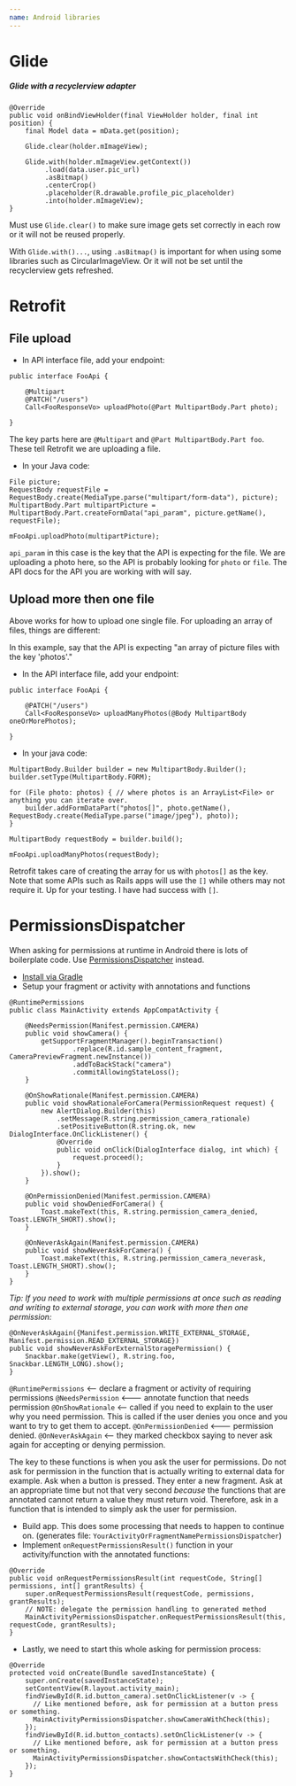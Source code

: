 ```yaml
---
name: Android libraries
---
```


# Glide

##### Glide with a recyclerview adapter

```
@Override
public void onBindViewHolder(final ViewHolder holder, final int position) {
    final Model data = mData.get(position);

    Glide.clear(holder.mImageView);

    Glide.with(holder.mImageView.getContext())
         .load(data.user.pic_url)
         .asBitmap()
         .centerCrop()
         .placeholder(R.drawable.profile_pic_placeholder)
         .into(holder.mImageView);
}
```

Must use `Glide.clear()` to make sure image gets set correctly in each row or it will not be reused properly.

With `Glide.with()...`, using `.asBitmap()` is important for when using some libraries such as CircularImageView. Or it will not be set until the recyclerview gets refreshed.

# Retrofit

## File upload

* In API interface file, add your endpoint:

```
public interface FooApi {

    @Multipart
    @PATCH("/users")
    Call<FooResponseVo> uploadPhoto(@Part MultipartBody.Part photo);

}
```

The key parts here are `@Multipart` and `@Part MultipartBody.Part foo`. These tell Retrofit we are uploading a file.

* In your Java code:

```
File picture;
RequestBody requestFile = RequestBody.create(MediaType.parse("multipart/form-data"), picture);
MultipartBody.Part multipartPicture = MultipartBody.Part.createFormData("api_param", picture.getName(), requestFile);

mFooApi.uploadPhoto(multipartPicture);
```

`api_param` in this case is the key that the API is expecting for the file. We are uploading a photo here, so the API is probably looking for `photo` or `file`. The API docs for the API you are working with will say.

## Upload more then one file

Above works for how to upload one single file. For uploading an array of files, things are different:

In this example, say that the API is expecting "an array of picture files with the key 'photos'."

* In the API interface file, add your endpoint:

```
public interface FooApi {

    @PATCH("/users")
    Call<FooResponseVo> uploadManyPhotos(@Body MultipartBody oneOrMorePhotos);

}
```

* In your java code:

```
MultipartBody.Builder builder = new MultipartBody.Builder();
builder.setType(MultipartBody.FORM);

for (File photo: photos) { // where photos is an ArrayList<File> or anything you can iterate over.
    builder.addFormDataPart("photos[]", photo.getName(), RequestBody.create(MediaType.parse("image/jpeg"), photo));
}

MultipartBody requestBody = builder.build();

mFooApi.uploadManyPhotos(requestBody);
```

Retrofit takes care of creating the array for us with `photos[]` as the key. Note that some APIs such as Rails apps will use the `[]` while others may not require it. Up for your testing. I have had success with `[]`. 

# PermissionsDispatcher

When asking for permissions at runtime in Android there is lots of boilerplate code. Use [PermissionsDispatcher](https://github.com/hotchemi/PermissionsDispatcher) instead.

* [Install via Gradle](https://github.com/hotchemi/PermissionsDispatcher#download)
* Setup your fragment or activity with annotations and functions

```
@RuntimePermissions
public class MainActivity extends AppCompatActivity {

    @NeedsPermission(Manifest.permission.CAMERA)
    public void showCamera() {
        getSupportFragmentManager().beginTransaction()
                .replace(R.id.sample_content_fragment, CameraPreviewFragment.newInstance())
                .addToBackStack("camera")
                .commitAllowingStateLoss();
    }

    @OnShowRationale(Manifest.permission.CAMERA)
    public void showRationaleForCamera(PermissionRequest request) {
        new AlertDialog.Builder(this)
            .setMessage(R.string.permission_camera_rationale)
            .setPositiveButton(R.string.ok, new DialogInterface.OnClickListener() {
            @Override
            public void onClick(DialogInterface dialog, int which) {
                request.proceed();
            }
        }).show();
    }

    @OnPermissionDenied(Manifest.permission.CAMERA)
    public void showDeniedForCamera() {
        Toast.makeText(this, R.string.permission_camera_denied, Toast.LENGTH_SHORT).show();
    }

    @OnNeverAskAgain(Manifest.permission.CAMERA)
    public void showNeverAskForCamera() {
        Toast.makeText(this, R.string.permission_camera_neverask, Toast.LENGTH_SHORT).show();
    }
}
```

*Tip: If you need to work with multiple permissions at once such as reading and writing to external storage, you can work with more then one permission:*

```
@OnNeverAskAgain({Manifest.permission.WRITE_EXTERNAL_STORAGE, Manifest.permission.READ_EXTERNAL_STORAGE})
public void showNeverAskForExternalStoragePermission() {
    Snackbar.make(getView(), R.string.foo, Snackbar.LENGTH_LONG).show();
}
```

`@RuntimePermissions` <-- declare a fragment or activity of requiring permissions
`@NeedsPermission` <--- annotate function that needs permission
`@OnShowRationale` <-- called if you need to explain to the user why you need permission. This is called if the user denies you once and you want to try to get them to accept.
`@OnPermissionDenied` <--- permission denied.
`@OnNeverAskAgain` <-- they marked checkbox saying to never ask again for accepting or denying permission.

The key to these functions is when you ask the user for permissions. Do not ask for permission in the function that is actually writing to external data for example. Ask when a button is pressed. They enter a new fragment. Ask at an appropriate time but not that very second *because* the functions that are annotated cannot return a value they must return void. Therefore, ask in a function that is intended to simply ask the user for permission.

* Build app. This does some processing that needs to happen to continue on. (generates file: `YourActivityOrFragmentNamePermissionsDispatcher`)
* Implement `onRequestPermissionsResult()` function in your activity/function with the annotated functions:

```
@Override
public void onRequestPermissionsResult(int requestCode, String[] permissions, int[] grantResults) {
    super.onRequestPermissionsResult(requestCode, permissions, grantResults);
    // NOTE: delegate the permission handling to generated method
    MainActivityPermissionsDispatcher.onRequestPermissionsResult(this, requestCode, grantResults);
}
```

* Lastly, we need to start this whole asking for permission process:

```
@Override
protected void onCreate(Bundle savedInstanceState) {
    super.onCreate(savedInstanceState);
    setContentView(R.layout.activity_main);
    findViewById(R.id.button_camera).setOnClickListener(v -> {
      // Like mentioned before, ask for permission at a button press or something.
      MainActivityPermissionsDispatcher.showCameraWithCheck(this);
    });
    findViewById(R.id.button_contacts).setOnClickListener(v -> {
      // Like mentioned before, ask for permission at a button press or something.
      MainActivityPermissionsDispatcher.showContactsWithCheck(this);
    });
}
```
